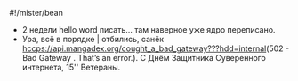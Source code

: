 #!/mister/bean
- 2 недели hello word писать... там наверное уже ядро переписано.
- Ура, всё в порядке | отбились, санёк <hccps://api.mangadex.org/cought_a_bad_gateway???hdd=internal>(502 - Bad Gateway . That’s an error.). С Днём Защитника Суверенного интернета, 15'' Ветераны.
